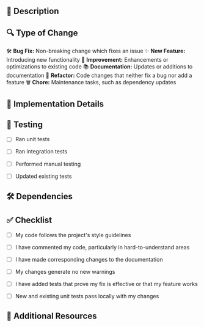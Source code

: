 ## 📝 Description

<!--
Provide a clear and concise description of the changes introduced by this PR.
Explain the purpose and any relevant context.
-->

## 🔍 Type of Change

<!--
Please delete options that are not relevant.
-->
🛠️ **Bug Fix:** Non-breaking change which fixes an issue
✨ **New Feature:** Introducing new functionality
🧪 **Improvement:** Enhancements or optimizations to existing code
📚 **Documentation:** Updates or additions to documentation
🧹 **Refactor:** Code changes that neither fix a bug nor add a feature
🗑️ **Chore:** Maintenance tasks, such as dependency updates

## 🚀 Implementation Details

<!--
Provide details about how the changes were implemented.
Include any important design decisions or trade-offs.
-->

## 🧪 Testing

<!--
Describe the tests that you ran to verify your changes.
Provide instructions so that others can reproduce.
Include any relevant details for testing.
-->

- [ ] Ran unit tests
- [ ] Ran integration tests
- [ ] Performed manual testing
- [ ] Updated existing tests


## 🛠️ Dependencies

<!--
List any new dependencies added or existing ones updated.
For example:
- `pandas` from version 1.2 to 1.3
- New library: `seaborn` for enhanced visualization
-->


## ✅ Checklist

<!--
Please ensure you have completed the following tasks:
-->
- [ ] My code follows the project's style guidelines
- [ ] I have commented my code, particularly in hard-to-understand areas
- [ ] I have made corresponding changes to the documentation
- [ ] My changes generate no new warnings
- [ ] I have added tests that prove my fix is effective or that my feature works
- [ ] New and existing unit tests pass locally with my changes


## 🔗 Additional Resources

<!--
Provide any additional links or resources that are relevant to the PR.
For example:
- [Design Document](https://link-to-design-doc.com)
- [Related PR](https://github.com/user/repo/pull/456)
-->
